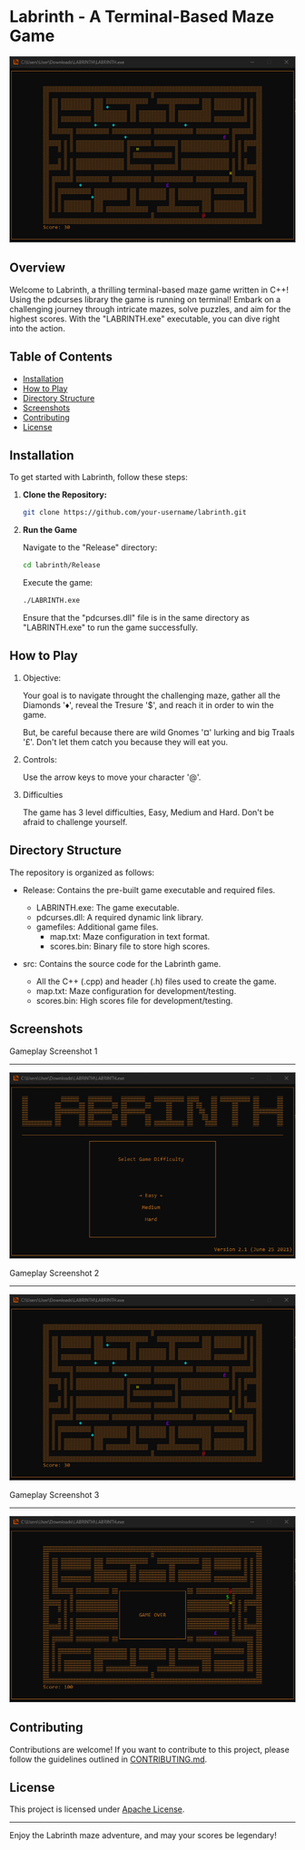 # Labrinth - A Terminal-Based Maze Game

![Game Screenshot](screenshots/playing.png)

## Overview

Welcome to Labrinth, a thrilling terminal-based maze game written in C++! Using the pdcurses library the game is running on terminal! Embark on a challenging journey through intricate mazes, solve puzzles, and aim for the highest scores. With the "LABRINTH.exe" executable, you can dive right into the action.

## Table of Contents

- [Installation](#installation)
- [How to Play](#how-to-play)
- [Directory Structure](#directory-structure)
- [Screenshots](#screenshots)
- [Contributing](#contributing)
- [License](#license)

## Installation

To get started with Labrinth, follow these steps:

1. **Clone the Repository:**

   ```bash
   git clone https://github.com/your-username/labrinth.git

2. **Run the Game**

   Navigate to the "Release" directory:

   ```bash
   cd labrinth/Release
   ```

   Execute the game:
   ```bash
   ./LABRINTH.exe
   ```

   Ensure that the "pdcurses.dll" file is in the same directory as "LABRINTH.exe" to run the game successfully.

## How to Play

1. Objective:

   Your goal is to navigate throught the challenging maze, gather all the Diamonds '♦', reveal the Tresure '$', and reach it in order to win the game.

   But, be careful because there are wild Gnomes '¤' lurking and big Traals '£'. Don't let them catch you because they will eat you.

2. Controls:

   Use the arrow keys to move your character '@'.

3. Difficulties

   The game has 3 level difficulties, Easy, Medium and Hard.
   Don't be afraid to challenge yourself.

## Directory Structure

The repository is organized as follows:

- Release: Contains the pre-built game executable and required files.

   - LABRINTH.exe: The game executable.
   - pdcurses.dll: A required dynamic link library.
   - gamefiles: Additional game files.
      - map.txt: Maze configuration in text format.
      - scores.bin: Binary file to store high scores.

- src: Contains the source code for the Labrinth game.
  - All the C++ (.cpp) and header (.h) files used to create the game.
  - map.txt: Maze configuration for development/testing.
  - scores.bin: High scores file for development/testing.

## Screenshots

Gameplay Screenshot 1
_ _ _
![Game Screenshot 1](screenshots/game_difficulties.png)

Gameplay Screenshot 2
_ _ _
![Game Screenshot 2](screenshots/playing.png)

Gameplay Screenshot 3
_ _ _
![Game Screenshot 3](screenshots/game_over.png)

## Contributing

Contributions are welcome! If you want to contribute to this project, please follow the guidelines outlined in [CONTRIBUTING.md](https://github.com/keleviss/labrinth/blob/main/CONTRIBUTING.md).

## License

This project is licensed under [Apache License](https://github.com/keleviss/labrinth/blob/main/LICENSE).

* * *

Enjoy the Labrinth maze adventure, and may your scores be legendary!
